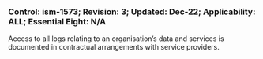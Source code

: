 ### Control: ism-1573; Revision: 3; Updated: Dec-22; Applicability: ALL; Essential Eight: N/A
<p>Access to all logs relating to an organisation’s data and services is documented in contractual arrangements with service providers.</p>